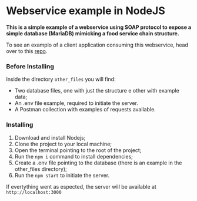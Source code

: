 # Webservice example in NodeJS

**This is a simple example of a webservice using SOAP protocol to expose a simple database (MariaDB) mimicking a food service chain structure.**

To see an examplo of a client application consuming this webservice, head over to this [repo](https://github.com/lbuse/projetovb "repo").

### Before Installing
Inside the directory `other_files` you will find:
- Two database files, one with just the structure e other with example data;
- An .env file example, required to initiate the server.
- A Postman collection with examples of requests available.

### Installing
1. Download and install Nodejs;
2. Clone the project to your local machine;
3. Open the terminal pointing to the root of the project;
4. Run the `npm i` command to install dependencies;
5. Create a .env file pointing to the database (there is an example in the other_files directory);
5. Run the `npm start` to initiate the server.

If evertything went as espected, the server will be available at `http://localhost:3000`